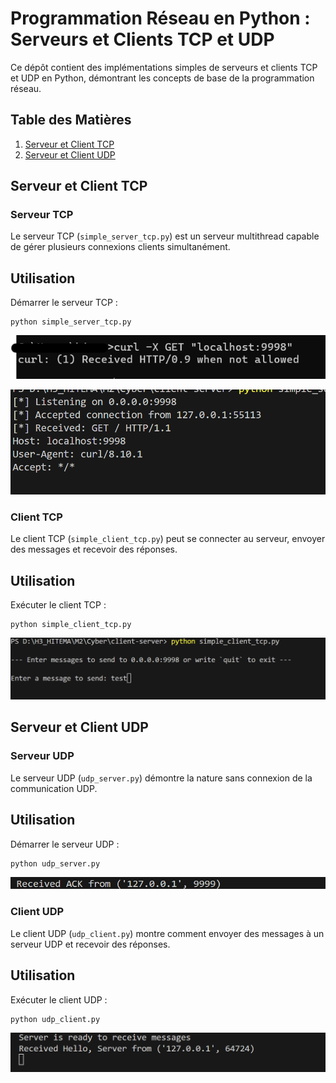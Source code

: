 # Programmation Réseau en Python : Serveurs et Clients TCP et UDP

Ce dépôt contient des implémentations simples de serveurs et clients TCP et UDP en Python, démontrant les concepts de base de la programmation réseau.

## Table des Matières

1. [Serveur et Client TCP](#serveur-et-client-tcp)
2. [Serveur et Client UDP](#serveur-et-client-udp)

## Serveur et Client TCP

### Serveur TCP

Le serveur TCP (`simple_server_tcp.py`) est un serveur multithread capable de gérer plusieurs connexions clients simultanément.

## Utilisation

Démarrer le serveur TCP :
   ```
   python simple_server_tcp.py
   ```
![alt text](images/reponse-part1.png)

![alt text](images/reponse-part2.png)

### Client TCP

Le client TCP (`simple_client_tcp.py`) peut se connecter au serveur, envoyer des messages et recevoir des réponses.

## Utilisation

Exécuter le client TCP :
   ```
   python simple_client_tcp.py
   ```

![alt text](images/image.png)

## Serveur et Client UDP

### Serveur UDP

Le serveur UDP (`udp_server.py`) démontre la nature sans connexion de la communication UDP.

## Utilisation

Démarrer le serveur UDP :
   ```
   python udp_server.py
   ```
![alt text](images/udp1.png)

### Client UDP

Le client UDP (`udp_client.py`) montre comment envoyer des messages à un serveur UDP et recevoir des réponses.

## Utilisation

Exécuter le client UDP :
   ```
   python udp_client.py
   ```
![alt text](images/udp2.png)
